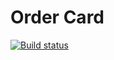 # Order Card
[![Build status](https://ci.appveyor.com/api/projects/status/uofo1gg6gy55dv9x/branch/main?svg=true)](https://ci.appveyor.com/project/DareyBlitz/ordercard/branch/main)
